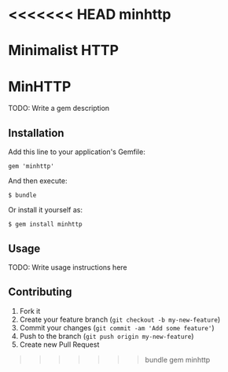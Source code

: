 <<<<<<< HEAD
minhttp
=======

Minimalist HTTP
=======
# MinHTTP

TODO: Write a gem description

## Installation

Add this line to your application's Gemfile:

    gem 'minhttp'

And then execute:

    $ bundle

Or install it yourself as:

    $ gem install minhttp

## Usage

TODO: Write usage instructions here

## Contributing

1. Fork it
2. Create your feature branch (`git checkout -b my-new-feature`)
3. Commit your changes (`git commit -am 'Add some feature'`)
4. Push to the branch (`git push origin my-new-feature`)
5. Create new Pull Request
>>>>>>> bundle gem minhttp

